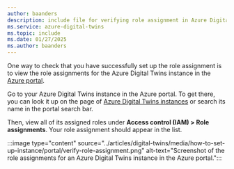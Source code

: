 ```yaml
---
author: baanders
description: include file for verifying role assignment in Azure Digital Twins setup
ms.service: azure-digital-twins
ms.topic: include
ms.date: 01/27/2025
ms.author: baanders
---
```


One way to check that you have successfully set up the role assignment is to view the role assignments for the Azure Digital Twins instance in the [Azure portal](https://portal.azure.com). 

Go to your Azure Digital Twins instance in the Azure portal. To get there, you can look it up on the page of [Azure Digital Twins instances](https://portal.azure.com/#blade/HubsExtension/BrowseResource/resourceType/Microsoft.DigitalTwins%2FdigitalTwinsInstances) or search its name in the portal search bar.

Then, view all of its assigned roles under **Access control (IAM) > Role assignments**. Your role assignment should appear in the list. 

:::image type="content" source="../articles/digital-twins/media/how-to-set-up-instance/portal/verify-role-assignment.png" alt-text="Screenshot of the role assignments for an Azure Digital Twins instance in the Azure portal.":::